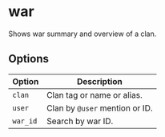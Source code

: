 # war

Shows war summary and overview of a clan.

## Options

| Option   | Description                    |
| -------- | ------------------------------ |
| `clan`   | Clan tag or name or alias.     |
| `user`   | Clan by `@user` mention or ID. |
| `war_id` | Search by war ID.              |
